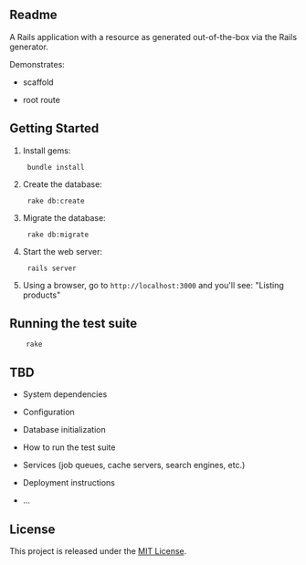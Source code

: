## Readme

A Rails application with a resource as generated out-of-the-box via the Rails generator.

Demonstrates:

* scaffold

* root route

## Getting Started

1. Install gems:

        bundle install

2. Create the database:

        rake db:create

2. Migrate the database:

        rake db:migrate

4. Start the web server:

        rails server

4. Using a browser, go to `http://localhost:3000` and you'll see:
"Listing products"

## Running the test suite

        rake

## TBD

* System dependencies

* Configuration

* Database initialization

* How to run the test suite

* Services (job queues, cache servers, search engines, etc.)

* Deployment instructions

* ...

## License

This project is released under the [MIT License](http://www.opensource.org/licenses/MIT).
